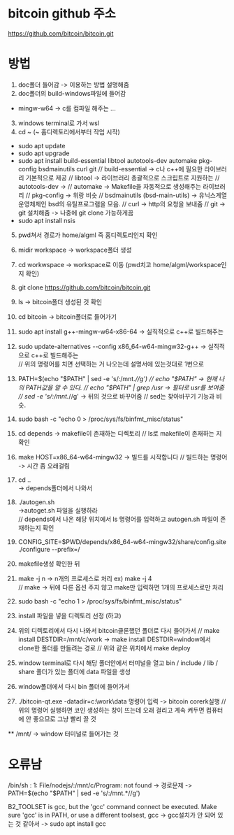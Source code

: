 # bitcoin github 주소
https://github.com/bitcoin/bitcoin.git

# 방법
1. doc폴더 들어감 -> 이용하는 방법 설명해줌
2. doc폴더의 build-windows파일에 들어감
* mingw-w64 -> c를 컴파일 해주는 ...
3. windows terminal로 가서 wsl 
4. cd ~   (~ 홈디렉토리에서부터 작업 시작)
- sudo apt update
- sudo apt upgrade
- sudo apt install build-essential libtool autotools-dev automake pkg-config bsdmainutils curl git
// build-essential  -> c나 c++에 필요한 라이브러리 기본적으로 제공
// libtool -> 라이브러리 총괄적으로 스크립트로 지원하는
// autotools-dev -> 
// automake -> Makefile을 자동적으로 생성해주는 라이브러리
// pkg-config -> 위랑 비슷
// bsdmainutils   (bsd-main-utils) -> 유닉스계열 운영체제인 bsd의 유틸프로그램을 모음.
// curl -> http의 요청을 보내줌
// git -> git 설치해줌 -> 나중에 git clone 가능하게끔
- sudo apt install nsis

5. pwd쳐서 경로가 home/algml  즉 홈디렉토리인지 확인
6. midir workspace   -> workspace폴더 생성
7. cd workwspace -> workspace로 이동   (pwd치고 home/algml/workspace인지 확인)
8. git clone https://github.com/bitcoin/bitcoin.git
9. ls -> bitcoin폴더 생성된 것 확인
10. cd bitcoin -> bitcoin폴더로 들어가기
11. sudo apt install g++-mingw-w64-x86-64   -> 실직적으로 c++로 빌드해주는
12. sudo update-alternatives --config x86_64-w64-mingw32-g++  -> 실직적으로 c++로 빌드해주는  
// 위의 명령어를 치면 선택하는 거 나오는데 설명서에 있는것대로 1번으로
13. PATH=$(echo "$PATH" | sed -e 's/:\/mnt.*//g')
// echo "$PATH"   -> 현재 나의 PATH값을 알 수 있다.
// echo "$PATH" | grep /usr   -> 필터로 usr를 보여줌
// sed -e 's/:\/mnt.*//g' -> 뒤의 것으로 바꾸어줌
    //  sed는 찾아바꾸기 기능과 비슷.
14. sudo bash -c "echo 0 > /proc/sys/fs/binfmt_misc/status"
15. cd depends -> makefile이 존재하는 디렉토리
// ls로  makefile이 존재하는 지 확인
16. make HOST=x86_64-w64-mingw32   -> 빌드를 시작합니다
// 빌드하는 명령어 -> 시간 좀 오래걸림
 
17. cd ..    
        -> depends폴더에서 나와서
18. ./autogen.sh    
        ->autoget.sh 파일을 실행하라    
                // depends에서 나온 해당 위치에서 ls 명령어를 입력하고 autogen.sh  파일이 존재하는지 확인
19. CONFIG_SITE=$PWD/depends/x86_64-w64-mingw32/share/config.site ./configure --prefix=/  
20. makefile생성 확인한 뒤
21. make -j n   ->  n개의 프로세스로 처리 ex) make -j 4     
        // make   -> 뒤에 다른 옵션 주지 않고 make만 입력하면 1개의 프로세스로만 처리
22. sudo bash -c "echo 1 > /proc/sys/fs/binfmt_misc/status"
23. install 파일을 넣을 디렉토리 선정 (하고)
24. 위의 디렉토리에서 다시 나와서 bitcoin클론했던 폴더로 다시 들어가서
// make install DESTDIR=/mnt/c/work        -> make install DESTDIR=window에서 clone한 폴더를 만들려는 경로
// 위와 같은 위치에서  make deploy
26. window terminal로 다시 해당 폴더안에서 터미널을 열고 bin / include / lib / share  폴더가 있는 폴더에 data 파일을 생성
27. window폴더에서 다시 bin 폴더에 들어가서
28. ./bitcoin-qt.exe -datadir=c:\work\data 명령어 입력  -> bitcoin corerk실행
// 위의 명령어 실행하면 코인 생성하는 창이 뜨는데 오래 걸리고 계속 켜두면 컴퓨터에 안 좋으므로 그냥 빨리 끌 것


** /mnt/ -> window 터미널로 들어가는 것




# 오류남
/bin/sh : 1: File/nodejs/:/mnt/c/Program: not found
-> 경로문제
-> PATH=$(echo "$PATH" | sed -e 's/:\/mnt.*//g')

 B2_TOOLSET is gcc, but the 'gcc' command connect be executed.
 Make sure 'gcc' is in PATH, or use a different toolsest, gcc
-> gcc설치가 안 되어 있는 것 같아서
-> sudo apt install gcc
